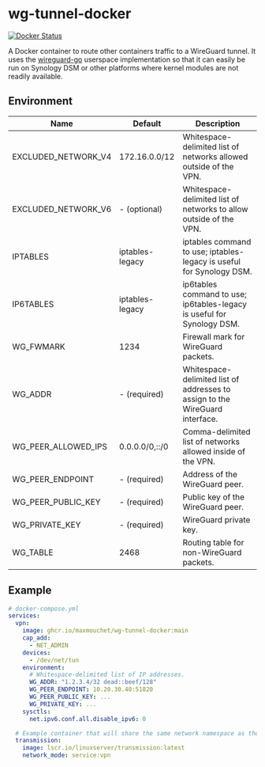 # wg-tunnel-docker

[![Docker Status](https://img.shields.io/github/workflow/status/maxmouchet/wg-tunnel-docker/Docker?logo=github&label=docker)](https://github.com/maxmouchet/wg-tunnel-docker/actions/workflows/docker.yml)

A Docker container to route other containers traffic to a WireGuard tunnel.
It uses the [wireguard-go](https://github.com/WireGuard/wireguard-go) userspace implementation so that it can easily be run on Synology DSM or other platforms where kernel modules are not readily available.

## Environment

Name                | Default         | Description
---------------------|-----------------|-------------
EXCLUDED_NETWORK_V4 | 172.16.0.0/12   | Whitespace-delimited list of networks allowed outside of the VPN.
EXCLUDED_NETWORK_V6 | - (optional)    | Whitespace-delimited list of networks to allow outside of the VPN.
IPTABLES            | iptables-legacy | iptables command to use; iptables-legacy is useful for Synology DSM.
IP6TABLES           | iptables-legacy | ip6tables command to use; ip6tables-legacy is useful for Synology DSM.
WG_FWMARK           | 1234            | Firewall mark for WireGuard packets.
WG_ADDR             | - (required)    | Whitespace-delimited list of addresses to assign to the WireGuard interface.
WG_PEER_ALLOWED_IPS | 0.0.0.0/0,::/0  | Comma-delimited list of networks allowed inside of the VPN.
WG_PEER_ENDPOINT    | - (required)    | Address of the WireGuard peer.
WG_PEER_PUBLIC_KEY  | - (required)    | Public key of the WireGuard peer.
WG_PRIVATE_KEY      | - (required)    | WireGuard private key.
WG_TABLE            | 2468            | Routing table for non-WireGuard packets.

## Example

```yml
# docker-compose.yml
services:
  vpn:
    image: ghcr.io/maxmouchet/wg-tunnel-docker:main
    cap_add:
      - NET_ADMIN
    devices:
      - /dev/net/tun
    environment:
      # Whitespace-delimited list of IP addresses.
      WG_ADDR: "1.2.3.4/32 dead::beef/128"
      WG_PEER_ENDPOINT: 10.20.30.40:51820
      WG_PEER_PUBLIC_KEY: ...
      WG_PRIVATE_KEY: ...
    sysctls:
      net.ipv6.conf.all.disable_ipv6: 0

  # Example container that will share the same network namespace as the VPN container.
  transmission:
    image: lscr.io/linuxserver/transmission:latest
    network_mode: service:vpn
```
